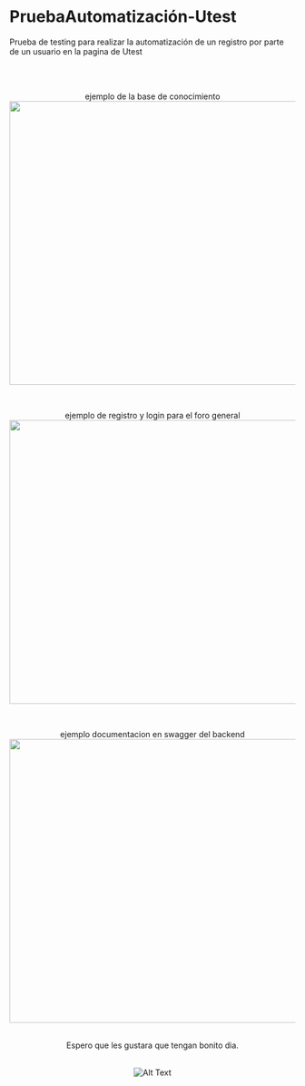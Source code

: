 # PruebaAutomatización-Utest
Prueba de testing para realizar la automatización de un registro por parte de un usuario en la pagina de Utest




<br>
<br> 




<div align="center">
  
  
ejemplo de la base de conocimiento
<img src="https://github.com/Khesartt/BaseDeConocimiento-ThomasGreg/blob/main/base%20de%20conocimiento.gif" width="800" height="500"/>

  
  
<br> 

ejemplo de registro y login para el foro general
<img src="https://github.com/Khesartt/BaseDeConocimiento-ThomasGreg/blob/main/login%20y%20register.gif" width="800" height="500" />


<br> 
  
  
ejemplo documentacion en swagger del backend
<img src="https://github.com/Khesartt/BaseDeConocimiento-ThomasGreg/blob/main/documentacion%20swagger.gif" width="800" height="500" />
</div>


<div align="center">
 <br> 
 Espero que les gustara que tengan bonito dia. 
   <br> 
     <br> 
  
![Alt Text](https://media.giphy.com/media/vFKqnCdLPNOKc/giphy.gif)
  
</div>

